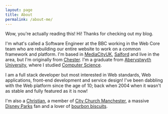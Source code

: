```yaml
---
layout: page
title: About
permalink: /about-me/
---
```


Wow, you're actually reading this! Hi! Thanks for checking out my blog.

I'm what's called a Software Engineer at the BBC working in the Web Core team
who are rebuilding our entire website to work on a common framework and
platform. I'm based in [MediaCityUK](http://mediacityuk.co.uk/),
[Salford](https://en.wikipedia.org/wiki/Salford) and live in the area, but I'm
originally from [Chester](https://en.wikipedia.org/wiki/Chester). I'm a graduate
from [Aberystwyth University](https://www.aber.ac.uk/), where I studied
[Computer Science](https://courses.aber.ac.uk/undergraduate/computer-science-degree-with-industrial-year/).

I am a full stack developer but most interested in Web standards, Web
applications, front-end development and service design! I've been dabbling with
the Web platform since the age of 10; back when 2004 when it wasn't as stable
and fully featured as it is now!

I'm also a [Christian](https://billygraham.org/story/what-is-a-christian/), a
member of [City Church Manchester](http://www.citychurchmanchester.org/), a
massive [Disney Parks](https://en.wikipedia.org/wiki/Walt_Disney_Imagineering)
fan and a lover of [bourbon biscuits](https://en.wikipedia.org/wiki/Bourbon_biscuit).
